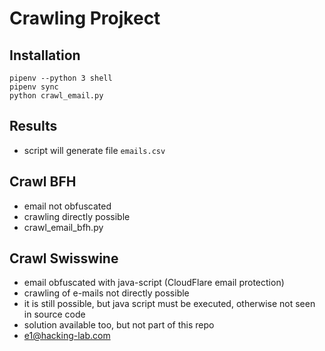 # Crawling Projkect
## Installation
```
pipenv --python 3 shell
pipenv sync
python crawl_email.py
```

## Results
* script will generate file `emails.csv`


## Crawl BFH
* email not obfuscated
* crawling directly possible
* crawl_email_bfh.py

## Crawl Swisswine
* email obfuscated with java-script (CloudFlare email protection)
* crawling of e-mails not directly possible
* it is still possible, but java script must be executed, otherwise not seen in source code
* solution available too, but not part of this repo
* e1@hacking-lab.com


